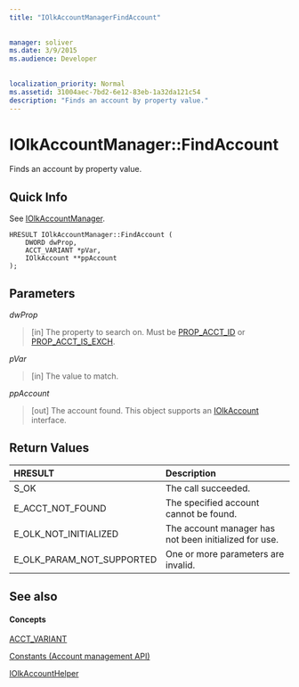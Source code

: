 ```yaml
---
title: "IOlkAccountManagerFindAccount"
 
 
manager: soliver
ms.date: 3/9/2015
ms.audience: Developer
 
 
localization_priority: Normal
ms.assetid: 31004aec-7bd2-6e12-83eb-1a32da121c54
description: "Finds an account by property value."
---
```


# IOlkAccountManager::FindAccount

Finds an account by property value.
  
## Quick Info

See [IOlkAccountManager](iolkaccountmanager.md).
  
```
HRESULT IOlkAccountManager::FindAccount (  
    DWORD dwProp, 
    ACCT_VARIANT *pVar, 
    IOlkAccount **ppAccount 
);
```

## Parameters

 _dwProp_
  
> [in] The property to search on. Must be [PROP_ACCT_ID](prop_acct_id.md) or [PROP_ACCT_IS_EXCH](prop_acct_is_exch.md).
    
 _pVar_
  
> [in] The value to match.
    
 _ppAccount_
  
> [out] The account found. This object supports an [IOlkAccount](iolkaccount.md) interface. 
    
## Return Values

|**HRESULT**|**Description**|
|:-----|:-----|
|S_OK  <br/> |The call succeeded.  <br/> |
|E_ACCT_NOT_FOUND  <br/> |The specified account cannot be found.  <br/> |
|E_OLK_NOT_INITIALIZED  <br/> |The account manager has not been initialized for use.  <br/> |
|E_OLK_PARAM_NOT_SUPPORTED  <br/> |One or more parameters are invalid.  <br/> |
   
## See also

#### Concepts

[ACCT_VARIANT](acct_variant.md)
  
[Constants (Account management API)](constants-account-management-api.md)
  
[IOlkAccountHelper](iolkaccounthelper.md)

